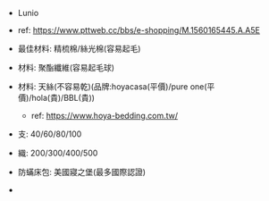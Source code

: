 - Lunio
- ref: https://www.pttweb.cc/bbs/e-shopping/M.1560165445.A.A5E
- 最佳材料: 精梳棉/絲光棉(容易起毛)
- 材料: 聚酯纖維(容易起毛球)
- 材料: 天絲(不容易乾)(品牌:hoyacasa(平價)/pure one(平價)/hola(貴)/BBL(貴))
	- ref: https://www.hoya-bedding.com.tw/
- 支: 40/60/80/100
- 織: 200/300/400/500

- 防蟎床包: 美國寢之堡(最多國際認證)
- 